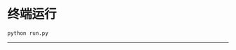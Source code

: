 # 终端运行

```shell
python run.py
```
*********************************************************************************************************************************************************************************************************************************************************************************************************************************************************************************************************************************************************************************************************************************************************************************************************************************************************************************************************************************************************************************************************************************************************************************************************************************************************************************************************************